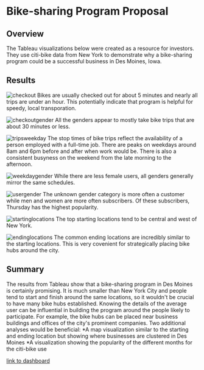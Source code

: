 # Bike-sharing Program Proposal

## Overview
The Tableau visualizations below were created as a resource for investors. They use citi-bike data from New York to demonstrate why a bike-sharing program could be a successful business in Des Moines, Iowa. 

## Results

![checkout](C:\Users\saman\Class\Bikeshare\checkout.png)
Bikes are usually checked out for about 5 minutes and nearly all trips are under an hour. This potentially indicate that program is helpful for speedy, local transporation.

![checkoutgender](C:\Users\saman\Class\Bikeshare\checkoutgender.png)
All the genders appear to mostly take bike trips that are about 30 minutes or less.

![tripsweekday](C:\Users\saman\Class\Bikeshare\tripsweekday.png)
The stop times of bike trips reflect the availability of a person employed with a full-time job. There are peaks on weekdays around 8am and 6pm before and after when work would be. There is also a consistent busyness on the weekend from the late morning to the afternoon. 

![weekdaygender](C:\Users\saman\Class\Bikeshare\weekdaygender.png)
While there are less female users, all genders generally mirror the same schedules. 

![usergender](C:\Users\saman\Class\Bikeshare\usergender.png)
The unknown gender category is more often a customer while men and women are more often subscribers. Of these subscribers, Thursday has the highest popularity. 

![startinglocations](C:\Users\saman\Class\Bikeshare\startinglocations.png)
The top starting locations tend to be central and west of New York.

![endinglocations](C:\Users\saman\Class\Bikeshare\endinglocations.png)
The common ending locations are incredibly similar to the starting locations. This is very covenient for strategically placing bike hubs around the city. 

## Summary

The results from Tableau show that a bike-sharing program in Des Moines is certainly promising. It is much smaller than New York City and people tend to start and finish around the same locations, so it wouldn't be crucial to have many bike hubs established. Knowing the details of the average user can be influential in building the program around the people likely to participate. For example, the bike hubs can be placed near business buildings and offices of the city's prominent companies.
Two additional analyses would be beneficial:
*A map visualization similar to the starting and ending location but showing where businesses are clustered in Des Moines
*A visualization showing the popularity of the different months for the citi-bike use

[link to dashboard](https://public.tableau.com/app/profile/samantha7875/viz/Bike-shareProposal/Bike-share?publish=yes)
